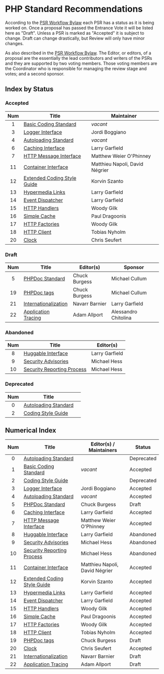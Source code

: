 # PHP Standard Recommendations

According to the [PSR Workflow Bylaw][workflow] each PSR has a status as it is being worked on. Once a proposal has passed the Entrance Vote it will be listed here as "Draft". Unless a PSR is marked as "Accepted" it is subject to change. Draft can change drastically, but Review will only have minor changes.

As also described in the [PSR Workflow Bylaw][workflow]. The Editor, or editors, of a proposal are the essentially the lead contributors and writers of the PSRs and they are supported by two voting members. Those voting members are the Coordinator who is responsible for managing the review stage and votes; and a second sponsor.

## Index by Status

### Accepted

| Num | Title                                | Maintainer                     |
|:---:|--------------------------------------|--------------------------------|
| 1   | [Basic Coding Standard][psr1]        | _vacant_                       |
| 3   | [Logger Interface][psr3]             | Jordi Boggiano                 |
| 4   | [Autoloading Standard][psr4]         | _vacant_                       |
| 6   | [Caching Interface][psr6]            | Larry Garfield                 |
| 7   | [HTTP Message Interface][psr7]       | Matthew Weier O'Phinney        |
| 11  | [Container Interface][psr11]         | Matthieu Napoli, David Négrier |
| 12  | [Extended Coding Style Guide][psr12] | Korvin Szanto                  |
| 13  | [Hypermedia Links][psr13]            | Larry Garfield                 |
| 14  | [Event Dispatcher][psr14]            | Larry Garfield                 |
| 15  | [HTTP Handlers][psr15]               | Woody Gilk                     |
| 16  | [Simple Cache][psr16]                | Paul Dragoonis                 |
| 17  | [HTTP Factories][psr17]              | Woody Gilk                     |
| 18  | [HTTP Client][psr18]                 | Tobias Nyholm                  |
| 20  | [Clock][psr20]                       | Chris Seufert                  |

### Draft

| Num | Title                                | Editor(s)                      | Sponsor                        |
|:---:|--------------------------------------|--------------------------------|--------------------------------|
| 5   | [PHPDoc Standard][psr5]              | Chuck Burgess                  | Michael Cullum                 |
| 19  | [PHPDoc tags][psr19]                 | Chuck Burgess                  | Michael Cullum                 |
| 21  | [Internationalization][psr21]        | Navarr Barnier                 | Larry Garfield                 |
| 22  | [Application Tracing][psr22]         | Adam Allport                   | Alessandro Chitolina           |

### Abandoned

| Num | Title                                | Editor(s)                      |
|:---:|--------------------------------------|--------------------------------|
| 8   | [Huggable Interface][psr8]           | Larry Garfield                 |
| 9   | [Security Advisories][psr9]          | Michael Hess                   |
| 10  | [Security Reporting Process][psr10]  | Michael Hess                   |

### Deprecated

| Num | Title                                |     |
|:---:|--------------------------------------|-----|
| 0   | [Autoloading Standard][psr0]         |     |
| 2   | [Coding Style Guide][psr2]           |     |

## Numerical Index

| Num | Title                                | Editor(s) / Maintainers        | Status     |
|:---:|--------------------------------------|--------------------------------|------------|
| 0   | [Autoloading Standard][psr0]         |                                | Deprecated |
| 1   | [Basic Coding Standard][psr1]        | _vacant_                       | Accepted   |
| 2   | [Coding Style Guide][psr2]           |                                | Deprecated |
| 3   | [Logger Interface][psr3]             | Jordi Boggiano                 | Accepted   |
| 4   | [Autoloading Standard][psr4]         | _vacant_                       | Accepted   |
| 5   | [PHPDoc Standard][psr5]              | Chuck Burgess                  | Draft      |
| 6   | [Caching Interface][psr6]            | Larry Garfield                 | Accepted   |
| 7   | [HTTP Message Interface][psr7]       | Matthew Weier O'Phinney        | Accepted   |
| 8   | [Huggable Interface][psr8]           | Larry Garfield                 | Abandoned  |
| 9   | [Security Advisories][psr9]          | Michael Hess                   | Abandoned  |
| 10  | [Security Reporting Process][psr10]  | Michael Hess                   | Abandoned  |
| 11  | [Container Interface][psr11]         | Matthieu Napoli, David Négrier | Accepted   |
| 12  | [Extended Coding Style Guide][psr12] | Korvin Szanto                  | Accepted   |
| 13  | [Hypermedia Links][psr13]            | Larry Garfield                 | Accepted   |
| 14  | [Event Dispatcher][psr14]            | Larry Garfield                 | Accepted   |
| 15  | [HTTP Handlers][psr15]               | Woody Gilk                     | Accepted   |
| 16  | [Simple Cache][psr16]                | Paul Dragoonis                 | Accepted   |
| 17  | [HTTP Factories][psr17]              | Woody Gilk                     | Accepted   |
| 18  | [HTTP Client][psr18]                 | Tobias Nyholm                  | Accepted   |
| 19  | [PHPDoc tags][psr19]                 | Chuck Burgess                  | Draft      |
| 20  | [Clock][psr20]                       | Chris Seufert                  | Accepted   |
| 21  | [Internationalization][psr21]        | Navarr Barnier                 | Draft      |
| 22  | [Application Tracing][psr22]         | Adam Allport                   | Draft      |

[workflow]: https://github.com/php-fig/fig-standards/blob/master/bylaws/002-psr-workflow.md
[psr0]: https://github.com/php-fig/fig-standards/blob/master/accepted/PSR-0.md
[psr1]: https://github.com/php-fig/fig-standards/blob/master/accepted/PSR-1-basic-coding-standard.md
[psr2]: https://github.com/php-fig/fig-standards/blob/master/accepted/PSR-2-coding-style-guide.md
[psr3]: https://github.com/php-fig/fig-standards/blob/master/accepted/PSR-3-logger-interface.md
[psr4]: https://github.com/php-fig/fig-standards/blob/master/accepted/PSR-4-autoloader-meta.md
[psr5]: https://github.com/php-fig/fig-standards/blob/master/proposed/phpdoc.md
[psr6]: https://github.com/php-fig/fig-standards/blob/master/accepted/PSR-6-cache.md
[psr7]: https://github.com/php-fig/fig-standards/blob/master/accepted/PSR-7-http-message.md
[psr8]: https://github.com/php-fig/fig-standards/blob/master/proposed/psr-8-hug/
[psr9]: https://github.com/php-fig/fig-standards/blob/master/proposed/security-disclosure-publication.md
[psr10]: https://github.com/php-fig/fig-standards/blob/master/proposed/security-reporting-process.md
[psr11]: https://github.com/php-fig/fig-standards/blob/master/accepted/PSR-11-container.md
[psr12]: https://github.com/php-fig/fig-standards/blob/master/accepted/PSR-12-extended-coding-style-guide.md
[psr13]: https://github.com/php-fig/fig-standards/blob/master/accepted/PSR-13-links.md
[psr14]: https://github.com/php-fig/fig-standards/blob/master/accepted/PSR-14-event-dispatcher.md
[psr15]: https://github.com/php-fig/fig-standards/blob/master/accepted/PSR-15-request-handlers.md
[psr16]: https://github.com/php-fig/fig-standards/blob/master/accepted/PSR-16-simple-cache.md
[psr17]: https://github.com/php-fig/fig-standards/blob/master/accepted/PSR-17-http-factory.md
[psr18]: https://github.com/php-fig/fig-standards/blob/master/accepted/PSR-18-http-client.md
[psr19]: https://github.com/php-fig/fig-standards/blob/master/proposed/phpdoc-tags.md
[psr20]: https://github.com/php-fig/fig-standards/blob/master/accepted/PSR-20-clock.md
[psr21]: https://github.com/php-fig/fig-standards/blob/master/proposed/internationalization.md
[psr22]: https://github.com/php-fig/fig-standards/blob/master/proposed/tracing.md
